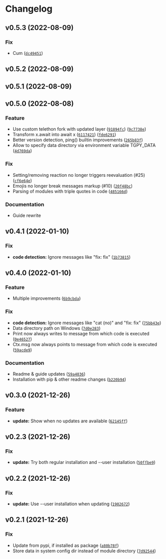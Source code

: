 # Changelog

<!--next-version-placeholder-->

## v0.5.3 (2022-08-09)
### Fix
* Cum ([`dc49451`](https://github.com/vanutp/TGPy_test/commit/dc4945126cb2a5524552e5ef19edda949c4f488e))

## v0.5.2 (2022-08-09)


## v0.5.1 (2022-08-09)
## v0.5.0 (2022-08-08)
### Feature
* Use custom telethon fork with updated layer ([`91894fc`](https://github.com/tm-a-t/TGPy/commit/91894fc6894e5e111baa469c3de372b46e62b049)) ([`9c7738e`](https://github.com/tm-a-t/TGPy/commit/9c7738e40cda69499974ceda711f56ca65782312))
* Transform x.await into await x ([`6117421`](https://github.com/tm-a-t/TGPy/commit/6117421cc7b72c56dace006d2fc569edfe14b734)) ([`fde6291`](https://github.com/tm-a-t/TGPy/commit/fde62914540d43da01a02e547f2e62516f7cf52e))
* Better version detection, ping() builtin improvements ([`265b83f`](https://github.com/tm-a-t/TGPy/commit/265b83f0c604b96ae740e06a32441b7e001bac1a))
* Allow to specify data directory via environment variable TGPY_DATA ([`4d769da`](https://github.com/tm-a-t/TGPy/commit/4d769daea76bc1abe86914487f9a80d3ea0eb2fb))

### Fix
* Setting/removing reaction no longer triggers reevaluation (#25) ([`cf6e64e`](https://github.com/tm-a-t/TGPy/commit/cf6e64e82d1823202941610274a4ff38955c5cf1))
* Emojis no longer break messages markup (#10) ([`20f48bc`](https://github.com/tm-a-t/TGPy/commit/20f48bc8e08490e85ff68bfe6feb9997eb8cbb29))
* Parsing of modules with triple quotes in code ([`485166d`](https://github.com/tm-a-t/TGPy/commit/485166d5c513e196c0db760c468599d3c6ab9581))

### Documentation
* Guide rewrite

## v0.4.1 (2022-01-10)
### Fix
* **code detection:** Ignore messages like "fix: fix" ([`1b73815`](https://github.com/tm-a-t/TGPy/commit/1b73815928fdbdae3eae1202c01b4b53b9906ba4))

## v0.4.0 (2022-01-10)
### Feature
* Multiple improvements ([`6b9cbda`](https://github.com/tm-a-t/TGPy/commit/6b9cbdaf79b11cd1e5922999f96e9321a2df4051))

### Fix
* **code detection:** Ignore messages like "cat (no)" and "fix: fix" ([`75bb43e`](https://github.com/tm-a-t/TGPy/commit/75bb43eae71f9e024a3e7f299cd0614c860c2457))
* Data directory path on Windows ([`7d0e283`](https://github.com/tm-a-t/TGPy/commit/7d0e2835b8c2f5b6327b012a5c56035a63433ba9))
* Print now always writes to message from which code is executed ([`0e46527`](https://github.com/tm-a-t/TGPy/commit/0e46527446749dd691263069def260ae29453077))
* Ctx.msg now always points to message from which code is executed ([`59acde9`](https://github.com/tm-a-t/TGPy/commit/59acde9ec7baef5ff130d6fb77d74c2981bd15e2))

### Documentation
* Readme & guide updates ([`59a4036`](https://github.com/tm-a-t/TGPy/commit/59a40360ed3c0c6315f933dc3871c147bcf4bcd2))
* Installation with pip & other readme changes ([`b220b94`](https://github.com/tm-a-t/TGPy/commit/b220b9451a7e882817292ea7ccfe2c4be9739741))

## v0.3.0 (2021-12-26)
### Feature
* **update:** Show when no updates are available ([`62145ff`](https://github.com/tm-a-t/TGPy/commit/62145ff10215e25793e49d7a83d350d665946fce))

## v0.2.3 (2021-12-26)
### Fix
* **update:** Try both regular installation and --user installation ([`50ffbe9`](https://github.com/tm-a-t/TGPy/commit/50ffbe94da5f8e061326be492f064c891bb63817))

## v0.2.2 (2021-12-26)
### Fix
* **update:** Use --user installation when updating ([`1902672`](https://github.com/tm-a-t/TGPy/commit/19026724dbe26e29562e580d187575c774125da8))

## v0.2.1 (2021-12-26)
### Fix
* Update from pypi, if installed as package ([`a80b78f`](https://github.com/tm-a-t/TGPy/commit/a80b78fccc710b902b5264a738451b52765f49a5))
* Store data in system config dir instead of module directory ([`7d92544`](https://github.com/tm-a-t/TGPy/commit/7d9254425e72640bce07a06205cb0fb692b72250))
